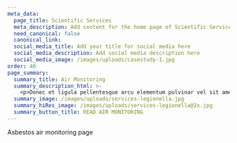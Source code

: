 ```yaml
---
meta_data:
  page_title: Scientific Services
  meta_description: Add content for the home page of Scientific Services here...
  need_canonical: false
  canonical_link:
  social_media_title: Add your title for social media here
  social_media_description: Add social media description here
  social_media_image: /images/uploads/casestudy-1.jpg
order: 40
page_summary:
  summary_title: Air Monitoring
  summary_description_html: >-
    <p>Donec et ligula pellentesque arcu elementum pulvinar vel sit amet dolor. Turpis justo in nunc.</p>
  summary_image: /images/uploads/services-legionella.jpg
  summary_hiRes_image: /images/uploads/services-legionella@2x.jpg
  summary_button_title: READ AIR MONITORING
---
```

Asbestos air monitoring page
